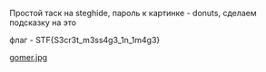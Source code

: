 Простой таск на steghide, пароль к картинке - donuts, сделаем подсказку на это

флаг - STF{S3cr3t_m3ss4g3_1n_1m4g3}

[gomer.jpg](./gomer.jpg)
